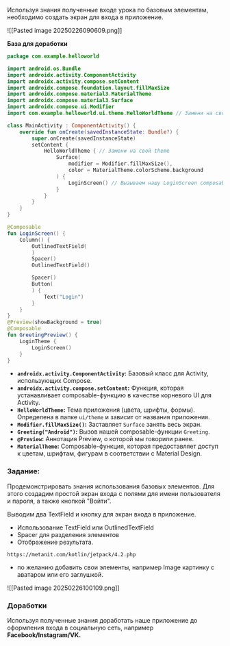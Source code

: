

Используя знания полученные входе урока по базовым элементам, необходимо создать экран для входа в приложение.


![[Pasted image 20250226090609.png]]

**База для доработки**

```kotlin
package com.example.helloworld

import android.os.Bundle
import androidx.activity.ComponentActivity
import androidx.activity.compose.setContent
import androidx.compose.foundation.layout.fillMaxSize
import androidx.compose.material3.MaterialTheme
import androidx.compose.material3.Surface
import androidx.compose.ui.Modifier
import com.example.helloworld.ui.theme.HelloWorldTheme // Замени на свой theme

class MainActivity : ComponentActivity() {
    override fun onCreate(savedInstanceState: Bundle?) {
        super.onCreate(savedInstanceState)
        setContent {
            HelloWorldTheme { // Замени на свой theme
                Surface(
                    modifier = Modifier.fillMaxSize(),
                    color = MaterialTheme.colorScheme.background
                ) {
                    LoginScreen() // Вызываем нашу LoginScreen composable функцию
                }
            }
        }
    }
}

@Composable
fun LoginScreen() {
    Column() {
        OutlinedTextField(
        )
        Spacer()
        OutlinedTextField()

        Spacer()
        Button(
        ) {
            Text("Login")
        }
    }
}
@Preview(showBackground = true)  
@Composable  
fun GreetingPreview() {  
    LoginTheme {  
        LoginScreen()  
    }  
}
```
*   **`androidx.activity.ComponentActivity`:**  Базовый класс для Activity, использующих Compose.
*   **`androidx.activity.compose.setContent`:**  Функция, которая устанавливает composable-функцию в качестве корневого UI для Activity.
*   **`HelloWorldTheme`:**  Тема приложения (цвета, шрифты, формы).  Определена в папке `ui/theme` и зависит от названия приложения.
*   **`Modifier.fillMaxSize()`:**  Заставляет `Surface` занять весь экран.
*   **`Greeting("Android")`:**  Вызов нашей composable-функции `Greeting`.
*   **`@Preview`:** Аннотация Preview, о которой мы говорили ранее.
*  **`MaterialTheme`:** Composable-функция, которая предоставляет доступ к цветам, шрифтам, фигурам в соответствии с Material Design.

### Задание:

Продемонстрировать знания использования базовых элементов. Для этого создадим простой экран входа с полями для имени пользователя и пароля, а также кнопкой "Войти".



Выводим два TextField и кнопку для экран входа в приложение.

* Использование TextField или OutlinedTextField
* Spacer для разделения элементов
* Отображение результата.


````
https://metanit.com/kotlin/jetpack/4.2.php
````

* по желанию добавить свои элементы, например Image картинку с аватаром или его заглушкой.

![[Pasted image 20250226100109.png]]
### Доработки

Используя полученные знания доработать наше приложение до оформления входа в социальную сеть, например **Facebook/Instagram/VK.**
